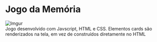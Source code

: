 # Jogo da Memória
![Imgur](https://i.imgur.com/FL3ybOL.png)
<br/>
Jogo desenvolvido com Javscript, HTML e CSS. Elementos cards são renderizados na tela, em vez de construídos diretamente no HTML
